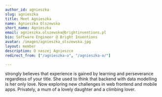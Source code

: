 ```yaml
---
author_id: agnieszka
slug: agnieszka
title: Meet Agnieszka
name: Agnieszka Olszewska
short_name: Agnieszka
email: agnieszka.olszewska@brightinventions.pl
bio: Software Engineer @ Bright Inventions
avatar: /images/agnieszka_olszewska.jpg
layout: member
description: O naszej Agnieszce
redirect_from: ["/agnieszka-o", "/agnieszka-o/"]

---
```


strongly believes that experience is gained by learning and perseverance regardless of your title. She used to think that backend with data modelling is her only love. Now exploring new challenges in web frontend and mobile apps. Privately, a mum of a lovely daughter and a climbing lover.

